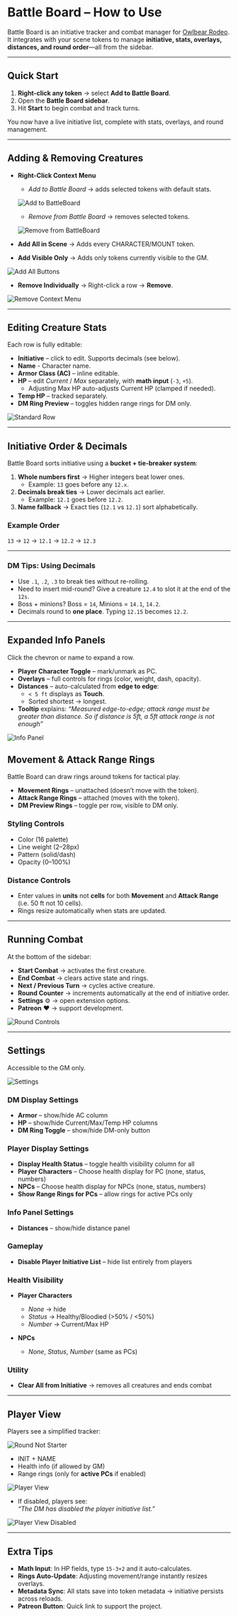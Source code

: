 # Battle Board – How to Use

Battle Board is an initiative tracker and combat manager for [Owlbear Rodeo](https://www.owlbear.rodeo).  
It integrates with your scene tokens to manage **initiative, stats, overlays, distances, and round order**—all from the sidebar.

---

## Quick Start

1. **Right-click any token** → select **Add to Battle Board**.  
2. Open the **Battle Board sidebar**.  
3. Hit **Start** to begin combat and track turns.  

You now have a live initiative list, complete with stats, overlays, and round management.

---

## Adding & Removing Creatures

- **Right-Click Context Menu**  
  - *Add to Battle Board* → adds selected tokens with default stats.

  ![Add to BattleBoard](https://battle-board.onrender.com/screenshots/add.png)  
  - *Remove from Battle Board* → removes selected tokens.

  ![Remove from BattleBoard](https://battle-board.onrender.com/screenshots/remove.png)  
  

- **Add All in Scene** → Adds every CHARACTER/MOUNT token.  
- **Add Visible Only** → Adds only tokens currently visible to the GM. 

![Add All Buttons](https://battle-board.onrender.com/screenshots/addAllButtons.png) 
- **Remove Individually** → Right-click a row → **Remove**.  

![Remove Context Menu](https://battle-board.onrender.com/screenshots/removeContext.png)

---

## Editing Creature Stats

Each row is fully editable:

- **Initiative** – click to edit. Supports decimals (see below). 
- **Name** - Character name. 
- **Armor Class (AC)** – inline editable.  
- **HP** – edit *Current* / *Max* separately, with **math input** (`-3`, `+5`).  
  - Adjusting Max HP auto-adjusts Current HP (clamped if needed).  
- **Temp HP** – tracked separately.  
- **DM Ring Preview** – toggles hidden range rings for DM only.  

![Standard Row](https://battle-board.onrender.com/screenshots/initiativeRow.png)

---

## Initiative Order & Decimals

Battle Board sorts initiative using a **bucket + tie-breaker system**:

1. **Whole numbers first** → Higher integers beat lower ones.  
   - Example: `13` goes before any `12.x`.  
2. **Decimals break ties** → Lower decimals act earlier.  
   - Example: `12.1` goes before `12.2`.  
3. **Name fallback** → Exact ties (`12.1` vs `12.1`) sort alphabetically.  

### Example Order
`13` → `12` → `12.1` → `12.2` → `12.3` 

---

### DM Tips: Using Decimals
- Use `.1`, `.2`, `.3` to break ties without re-rolling.  
- Need to insert mid-round? Give a creature `12.4` to slot it at the end of the `12s`.  
- Boss + minions? Boss = `14`, Minions = `14.1`, `14.2`.  
- Decimals round to **one place**. Typing `12.15` becomes `12.2`.

---

## Expanded Info Panels

Click the chevron or name to expand a row.

- **Player Character Toggle** – mark/unmark as PC.  
- **Overlays** – full controls for rings (color, weight, dash, opacity).  
- **Distances** – auto-calculated from **edge to edge**:
  - `< 5 ft` displays as **Touch**.  
  - Sorted shortest → longest.  
- **Tooltip** explains: *“Measured edge-to-edge; attack range must be greater than distance. So if distance is 5ft, a 5ft attack range is not enough”*  

![Info Panel](https://battle-board.onrender.com/screenshots/infoPanel.png)

## Movement & Attack Range Rings

Battle Board can draw rings around tokens for tactical play.

- **Movement Rings** – unattached (doesn’t move with the token).  
- **Attack Range Rings** – attached (moves with the token).  
- **DM Preview Rings** – toggle per row, visible to DM only.  

### Styling Controls
- Color (16 palette)  
- Line weight (2–28px)  
- Pattern (solid/dash)  
- Opacity (0–100%)  

### Distance Controls
- Enter values in **units** not **cells** for both **Movement** and **Attack Range** (i.e. 50 ft not 10 cells).  
- Rings resize automatically when stats are updated.  

---

## Running Combat

At the bottom of the sidebar:

- **Start Combat** → activates the first creature.  
- **End Combat** → clears active state and rings.  
- **Next / Previous Turn** → cycles active creature.  
- **Round Counter** → increments automatically at the end of initiative order.  
- **Settings** ⚙️ → open extension options.  
- **Patreon** ❤️ → support development.  

![Round Controls](https://battle-board.onrender.com/screenshots/controlBar.png)

---

## Settings

Accessible to the GM only.

![Settings](https://battle-board.onrender.com/screenshots/settings.png)

### DM Display Settings
- **Armor** – show/hide AC column  
- **HP** – show/hide Current/Max/Temp HP columns 
- **DM Ring Toggle** – show/hide DM-only button 

### Player Display Settings
- **Display Health Status** – toggle health visibility column for all 
- **Player Characters** – Choose health display for PC (none, status, numbers) 
- **NPCs** – Choose health display for NPCs (none, status, numbers)
- **Show Range Rings for PCs** – allow rings for active PCs only 

### Info Panel Settings
- **Distances** – show/hide distance panel  

### Gameplay
- **Disable Player Initiative List** – hide list entirely from players  



### Health Visibility
- **Player Characters**  
  - *None* → hide  
  - *Status* → Healthy/Bloodied (>50% / <50%)  
  - *Number* → Current/Max HP  

- **NPCs**  
  - *None*, *Status*, *Number* (same as PCs)  

### Utility
- **Clear All from Initiative** → removes all creatures and ends combat 



---

## Player View

Players see a simplified tracker:

![Round Not Starter](https://battle-board.onrender.com/screenshots/playerViewNoCombat.png)

- INIT + NAME  
- Health info (if allowed by GM)  
- Range rings (only for **active PCs** if enabled)  

![Player View](https://battle-board.onrender.com/screenshots/playerView.png)
- If disabled, players see:  
  *“The DM has disabled the player initiative list.”*  

![Player View Disabled](https://battle-board.onrender.com/screenshots/DMdisabled.png)

---

## Extra Tips

- **Math Input**: In HP fields, type `15-3+2` and it auto-calculates.  
- **Rings Auto-Update**: Adjusting movement/range instantly resizes overlays.  
- **Metadata Sync**: All stats save into token metadata → initiative persists across reloads.  
- **Patreon Button**: Quick link to support the project.  

